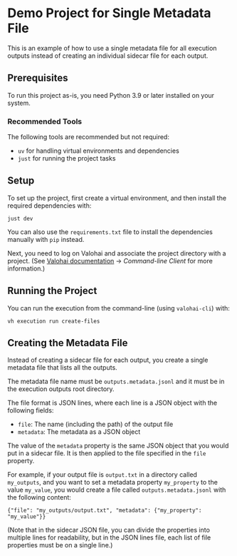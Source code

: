 # Demo Project for Single Metadata File

This is an example of how to use a single metadata file for all execution outputs
instead of creating an individual sidecar file for each output.

## Prerequisites

To run this project as-is, you need Python 3.9 or later installed on your system.

### Recommended Tools

The following tools are recommended but not required:

- `uv` for handling virtual environments and dependencies
- `just` for running the project tasks

## Setup

To set up the project, first create a virtual environment, and then install the required dependencies with:

```shell
just dev
```

You can also use the `requirements.txt` file to install the dependencies manually with `pip` instead.

Next, you need to log on Valohai and associate the project directory with a project.
(See [Valohai documentation](https://docs.valohai.com/hc/en-us/) → _Command-line Client_ for more information.)

## Running the Project

You can run the execution from the command-line (using `valohai-cli`) with:

```shell
vh execution run create-files
```

## Creating the Metadata File

Instead of creating a sidecar file for each output,
you create a single metadata file that lists all the outputs.

The metadata file name must be `outputs.metadata.jsonl`
and it must be in the execution outputs root directory.

The file format is JSON lines,
where each line is a JSON object with the following fields:

- `file`: The name (including the path) of the output file
- `metadata`: The metadata as a JSON object

The value of the `metadata` property is the same JSON object that you would put in a sidecar file.
It is then applied to the file specified in the `file` property.

For example, if your output file is `output.txt` in a directory called `my_outputs`,
and you want to set a metadata property `my_property` to the value `my_value`,
you would create a file called `outputs.metadata.jsonl` with the following content:

```jsonlines
{"file": "my_outputs/output.txt", "metadata": {"my_property": "my_value"}}
```

(Note that in the sidecar JSON file,
you can divide the properties into multiple lines for readability,
but in the JSON lines file, each list of file properties must be on a single line.)
